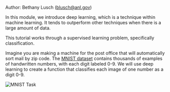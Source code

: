 Author: Bethany Lusch (blusch@anl.gov)

In this module, we introduce deep learning, which is a technique within machine learning. It tends to outperform other techniques when there is a large amount of data. 

This tutorial works through a supervised learning problem, specifically classification. 

Imagine you are making a machine for the post office that will automatically sort mail by zip code. The [MNIST dataset](http://yann.lecun.com/exdb/mnist/) contains thousands of examples of handwritten numbers, with each digit labeled 0-9. We will use deep learning to create a function that classifies each image of one number as a digit 0-9. 

![MNIST Task](/images/mnist_task.png)